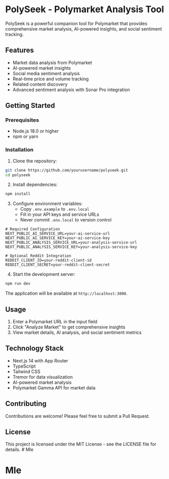 # PolySeek - Polymarket Analysis Tool

PolySeek is a powerful companion tool for Polymarket that provides comprehensive market analysis, AI-powered insights, and social sentiment tracking.

## Features

- Market data analysis from Polymarket
- AI-powered market insights
- Social media sentiment analysis
- Real-time price and volume tracking
- Related content discovery
- Advanced sentiment analysis with Sonar Pro integration

## Getting Started

### Prerequisites

- Node.js 18.0 or higher
- npm or yarn

### Installation

1. Clone the repository:
```bash
git clone https://github.com/yourusername/polyseek.git
cd polyseek
```

2. Install dependencies:
```bash
npm install
```

3. Configure environment variables:
   - Copy `.env.example` to `.env.local`
   - Fill in your API keys and service URLs
   - Never commit `.env.local` to version control

```env
# Required Configuration
NEXT_PUBLIC_AI_SERVICE_URL=your-ai-service-url
NEXT_PUBLIC_AI_SERVICE_KEY=your-ai-service-key
NEXT_PUBLIC_ANALYSIS_SERVICE_URL=your-analysis-service-url
NEXT_PUBLIC_ANALYSIS_SERVICE_KEY=your-analysis-service-key

# Optional Reddit Integration
REDDIT_CLIENT_ID=your-reddit-client-id
REDDIT_CLIENT_SECRET=your-reddit-client-secret
```

4. Start the development server:
```bash
npm run dev
```

The application will be available at `http://localhost:3000`.

## Usage

1. Enter a Polymarket URL in the input field
2. Click "Analyze Market" to get comprehensive insights
3. View market details, AI analysis, and social sentiment metrics

## Technology Stack

- Next.js 14 with App Router
- TypeScript
- Tailwind CSS
- Tremor for data visualization
- AI-powered market analysis
- Polymarket Gamma API for market data

## Contributing

Contributions are welcome! Please feel free to submit a Pull Request.

## License

This project is licensed under the MIT License - see the LICENSE file for details. # Mle
# Mle
